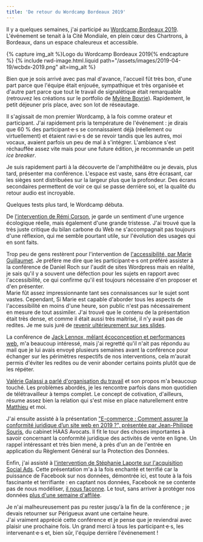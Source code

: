 ```yaml
---
title: 'De retour du Wordcamp Bordeaux 2019'
---
```


Il y a quelques semaines, j'ai participé au
[Wordcamp Bordeaux 2019](https://2019.bordeaux.wordcamp.org/). L'événement se
tenait à la Cité Mondiale, en plein cœur des Chartrons, à Bordeaux, dans un
espace chaleureux et accessible.

<!-- more -->

{% capture img_alt %}Logo du Wordcamp Bordeaux 2019{% endcapture %}
{% include rwd-image.html.liquid
path="/assets/images/2019-04-19/wcbdx-2019.png"
alt=img_alt
%}

Bien que je sois arrivé avec pas mal d'avance, l'accueil fût très bon, d'une
part parce que l'équipe était enjouée, sympathique et très organisée et d'autre
part parce que tout le travail de signalétique était remarquable (retrouvez les
créations sur le portfolio de
[Mylène Boyrie](https://www.myleneboyrie.fr/portfolio/wordcamp-bordeaux-2019/)).
Rapidement, le petit déjeuner pris place, avec son lot de réseautage.

Il s'agissait de mon premier Wordcamp, à la fois comme orateur et participant.
J'ai rapidement pris la température de l'événement : je dirais que 60 % des
participant·e·s se connaissaient déjà (réellement ou virtuellement) et étaient
ravi·e·s de se revoir tandis que les autres, moi vocaux, avaient parfois un peu
de mal à s'intégrer. L'ambiance s'est réchauffée assez vite mais pour une future
édition, je recommande un petit <i lang="en">ice breaker</i>.

Je suis rapidement parti à la découverte de l'amphithéâtre ou je devais, plus
tard, présenter ma conférence. L'espace est vaste, sans être écrasant, car les
sièges sont distribuées sur la largeur plus que la profondeur. Des écrans
secondaires permettent de voir ce qui se passe derrière soi, et la qualité du
retour audio est incroyable.

Quelques tests plus tard, le Wordcamp débuta.

De
[l'intervention de Rémi Corson](https://wordpress.tv/2019/04/18/remi-corson-quel-impact-le-web-a-t-il-sur-la-planete/),
je garde un sentiment d'une urgence écologique réelle, mais également d'une
grande tristesse. J'ai trouvé que la très juste critique du bilan carbone du Web
ne s'accompagnait pas toujours d'une réflexion, qui me semble pourtant utile,
sur l'évolution des usages qui en sont faits.

Trop peu de gens restèrent pour l'intervention de
[l'accessibilité, par Marie Guillaumet](https://wordpress.tv/2019/04/18/marie-guillaumet-8-conseils-pour-rendre-votre-theme-wordpress-plus-accessible/).
Je préfère me dire que les participant·e·s ont préféré assister à la conférence
de Daniel Roch sur l'audit de sites Wordpress mais en réalité, je sais qu'il y a
souvent une défection pour les sujets en rapport avec l'accessibilité, ce qui
confirme qu'il est toujours nécessaire d'en proposer et d'en présenter.  
Marie fût assez impressionnante tant ses connaissances sur le sujet sont vastes.
Cependant, Si Marie est capable d'aborder tous les aspects de l'accessibilité en
moins d'une heure, son public n'est pas nécessairement en mesure de tout
assimiler. J'ai trouvé que le contenu de la présentation était très dense, et
comme il était aussi très maitrisé, il n'y avait pas de redites. Je me suis juré
de [revenir ultérieurement sur ses slides](https://wordpress.access42.net/).

La conférence de
[Jack Lennox, mêlant écoconception et performances web](https://wordpress.tv/2019/04/18/jack-lenox-how-better-performing-websites-can-help-save-the-planet/),
m'a beaucoup intéressé, mais j'ai regretté qu'il n'ait pas répondu au mail que
je lui avais envoyé plusieurs semaines avant la conférence pour échanger sur les
périmètres respectifs de nos interventions, cela m'aurait permis d'éviter les
redites ou de venir abonder certains points plutôt que de les répéter.

[Valérie Galassi a parlé d'organisation du travail](https://wordpress.tv/2019/04/18/valerie-galassi-sorganiser-quand-on-est-freelance-etre-productif-et-penser-a-soi/)
et son propos m'a beaucoup touché. Les problèmes abordés, je les rencontre
parfois dans mon quotidien de télétravailleur à temps complet. Le concept de
cotivation, d'ailleurs, résume assez bien la relation qui s'est mise en place
naturellement entre [Matthieu](https://twikito.com/) et moi.

J'ai ensuite assisté à la présentation
["E-commerce : Comment assurer la conformité juridique d’un site web en 2019 ?", présentée par Jean-Philippe Souris](https://wordpress.tv/2019/04/18/jean-philippe-souyris-e-commerce-comment-assurer-la-conformite-juridique-dun-site-web-en-2019/),
du cabinet HAAS Avocats. Il fit le tour des choses importantes à savoir
concernant la conformité juridique des activités de vente en ligne. Un rappel
intéressant et très bien mené, à près d'un an de l'entrée en application du
Règlement Général sur la Protection des Données.

Enfin, j'ai assisté à
[l'intervention de Stéphanie Laporte sur l'acquisition Social Ads](https://wordpress.tv/2019/04/18/stephanie-laporte-reseaux-sociaux-de-la-visibilite-a-la-rentabilite/).
Cette présentation m'a à la fois enchanté et terrifié car la puissance de
Facebook sur nos données, démontrée ici, est toute à la fois fascinante et
terrifiante : en captant nos données, Facebook ne se contente pas de nous
modéliser,
[il nous façonne](https://boris.schapira.dev/2018/12/de-qui-suis-je-le-territoire/).
Le tout, sans arriver à protéger nos données
[plus d'une semaine d'affilée](https://dayssincelastfacebookscandal.com/).

Je n'ai malheureusement pas pu rester jusqu'à la fin de la conférence ; je
devais retourner sur Périgueux avant une certaine heure.  
J'ai vraiment apprécié cette conférence et je pense que je reviendrai avec
plaisir une prochaine fois. Un grand merci à tous les participant·e·s, les
intervenant·e·s et, bien sûr, l'équipe derrière l'événenement !
